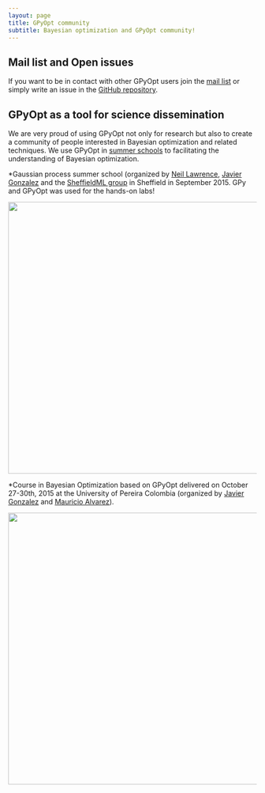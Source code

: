 ```yaml
---
layout: page
title: GPyOpt community
subtitle: Bayesian optimization and GPyOpt community!
---
```


## Mail list and Open issues

If you want to be in contact with other GPyOpt users join the [mail list](https://lists.shef.ac.uk/sympa/info/gpyopt-users) or simply write an issue in the [GitHub repository](https://github.com/SheffieldML/GPyOpt/issues). 


## GPyOpt as a tool for science dissemination

We are very proud of using GPyOpt not only for research but also to create a community of people interested in Bayesian optimization and related techniques. We use GPyOpt in [summer schools](http://gpss.cc/) to facilitating the understanding of Bayesian optimization. 


*Gaussian process summer school (organized by [Neil Lawrence](http://inverseprobability.com/), [Javier Gonzalez](http://javiergonzalezh.github.io/) and the [SheffieldML group](http://sheffieldml.github.io/) in Sheffield in September 2015. GPy and GPyOpt was used for the hands-on labs!
<center> <img  src="../img/gpss_2015.jpg" style="width:550px" align="middle"></center>


*Course in Bayesian Optimization based on GPyOpt delivered on October 27-30th, 2015 at the University of Pereira Colombia (organized by [Javier Gonzalez](http://javiergonzalezh.github.io/) and  [Mauricio Alvarez](https://sites.google.com/site/maalvarezl)).
<center> <img  src="../img/bo_pereira.jpg" style="width:550px" align="middle"></center>











